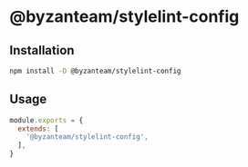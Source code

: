 # @byzanteam/stylelint-config

## Installation

```bash
npm install -D @byzanteam/stylelint-config
```

## Usage

```JavaScript
module.exports = {
  extends: [
    '@byzanteam/stylelint-config',
  ],
}
```